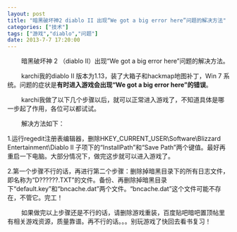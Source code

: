 ```yaml
---
layout: post
title: "暗黑破坏神2 diablo II 出现“We got a big error here”问题的解决方法"
categories: ["技术"]
tags: ["游戏","diablo","问题"]
date: 2013-7-7 17:20:00
---
```

&nbsp;&nbsp;&nbsp;&nbsp;&nbsp;&nbsp;&nbsp;&nbsp;暗黑破坏神 2 （diablo II）出现“We got a big error here”问题的解决方法。

&nbsp;&nbsp;&nbsp;&nbsp;&nbsp;&nbsp;&nbsp;&nbsp;karchi我的diablo II 版本为1.13，装了大箱子和hackmap地图补丁，Win 7 系统。问题的症状是**有时进入游戏会出现“We got a big error here”的错误**。

&nbsp;&nbsp;&nbsp;&nbsp;&nbsp;&nbsp;&nbsp;&nbsp;karchi我做了以下几个步骤以后，就可以正常进入游戏了，不知道具体是哪一步起了作用，各位可以都试试。

&nbsp;&nbsp;&nbsp;&nbsp;&nbsp;&nbsp;&nbsp;&nbsp;解决方法如下：

1.运行regedit注册表编辑器，删除HKEY_CURRENT_USER\Software\Blizzard Entertainment\Diablo II 子项下的“InstallPath”和“Save Path”两个键值。最好再重启一下电脑。大部分情况下，做完这步就可以进入游戏了。

2.第一个步骤不行的话，再进行第二个步骤：删除掉暗黑目录下的所有日志文件，即名称为“D??????.TXT”的文件。备份、再删除掉暗黑目录下“default.key”和“bncache.dat”两个文件。“bncache.dat”这个文件可能不存在，不管它。完工！

&nbsp;&nbsp;&nbsp;&nbsp;&nbsp;&nbsp;&nbsp;&nbsp;如果做完以上步骤还是不行的话，请删除游戏重装，百度贴吧暗吧置顶帖里有相关游戏资源，质量靠谱。再不行的话。。。别玩游戏了快回去看书复习！
	